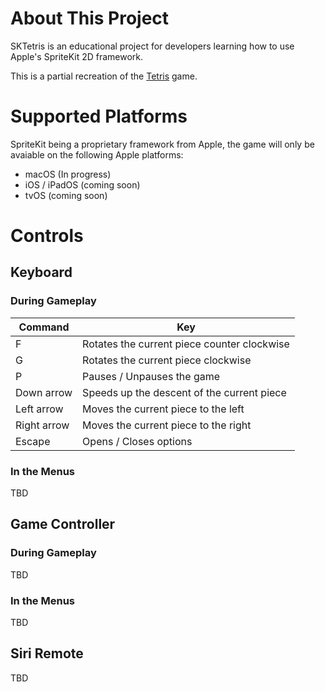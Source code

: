 # About This Project

SKTetris is an educational project for developers learning how to use Apple's SpriteKit 2D framework.

This is a partial recreation of the [Tetris](https://en.wikipedia.org/wiki/Tetris) game.

# Supported Platforms

SpriteKit being a proprietary framework from Apple, the game will only be avaiable on the following Apple platforms:

- macOS (In progress)
- iOS / iPadOS (coming soon)
- tvOS (coming soon)

# Controls

## Keyboard

### During Gameplay

| Command     | Key                                         |
| ----------- | ------------------------------------------- |
| F           | Rotates the current piece counter clockwise |
| G           | Rotates the current piece clockwise         |
| P           | Pauses / Unpauses the game                  |
| Down arrow  | Speeds up the descent of the current piece  |
| Left arrow  | Moves the current piece to the left         |
| Right arrow | Moves the current piece to the right        |
| Escape      | Opens / Closes options                      |

### In the Menus

TBD

## Game Controller

### During Gameplay

TBD

### In the Menus

TBD

## Siri Remote

TBD
